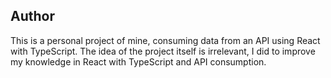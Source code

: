 ## Author

This is a personal project of mine, consuming data from an API using React with TypeScript. The idea of ​​the project itself is irrelevant, I did to improve my knowledge in React with TypeScript and API consumption.
